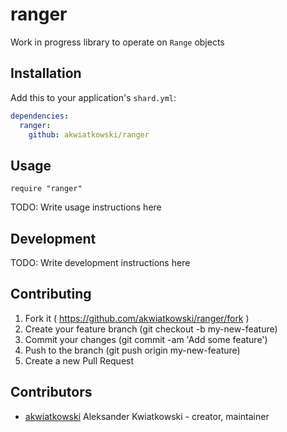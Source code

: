 # ranger

Work in progress library to operate on `Range` objects

## Installation


Add this to your application's `shard.yml`:

```yaml
dependencies:
  ranger:
    github: akwiatkowski/ranger
```


## Usage


```crystal
require "ranger"
```


TODO: Write usage instructions here

## Development

TODO: Write development instructions here

## Contributing

1. Fork it ( https://github.com/akwiatkowski/ranger/fork )
2. Create your feature branch (git checkout -b my-new-feature)
3. Commit your changes (git commit -am 'Add some feature')
4. Push to the branch (git push origin my-new-feature)
5. Create a new Pull Request

## Contributors

- [akwiatkowski](https://github.com/akwiatkowski) Aleksander Kwiatkowski - creator, maintainer
